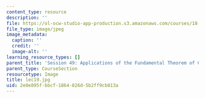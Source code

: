 ```yaml
---
content_type: resource
description: ''
file: https://ol-ocw-studio-app-production.s3.amazonaws.com/courses/18-01sc-single-variable-calculus-fall-2010/2e0e895fbbcf1864826d5b2ff9cb813a_lec19.jpg
file_type: image/jpeg
image_metadata:
  caption: ''
  credit: ''
  image-alt: ''
learning_resource_types: []
parent_title: 'Session 49: Applications of the Fundamental Theorem of Calculus'
parent_type: CourseSection
resourcetype: Image
title: lec19.jpg
uid: 2e0e895f-bbcf-1864-826d-5b2ff9cb813a
---
```


